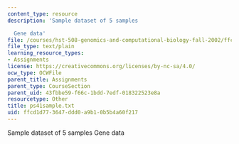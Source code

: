 ```yaml
---
content_type: resource
description: 'Sample dataset of 5 samples

  Gene data'
file: /courses/hst-508-genomics-and-computational-biology-fall-2002/ffcd1d773647ddd0a9b10b5b4a60f217_ps41sample.txt
file_type: text/plain
learning_resource_types:
- Assignments
license: https://creativecommons.org/licenses/by-nc-sa/4.0/
ocw_type: OCWFile
parent_title: Assignments
parent_type: CourseSection
parent_uid: 43fbbe59-f66c-1bdd-7edf-018322523e8a
resourcetype: Other
title: ps41sample.txt
uid: ffcd1d77-3647-ddd0-a9b1-0b5b4a60f217
---
```

Sample dataset of 5 samples
Gene data